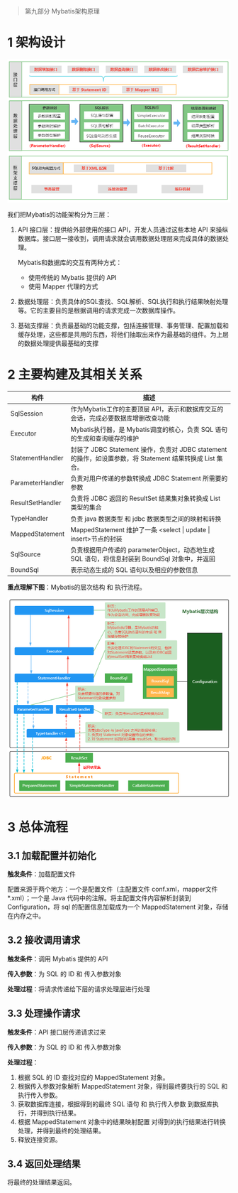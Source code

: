 > 第九部分 Mybatis架构原理

# 1 架构设计

![image-20220426111724390](assest/image-20220426111724390.png)

我们把Mybatis的功能架构分为三层：

1. API 接口层：提供给外部使用的接口 API，开发人员通过这些本地 API 来操纵数据库。接口层一接收到，调用请求就会调用数据处理层来完成具体的数据处理。

   Mybatis和数据库的交互有两种方式：

   - 使用传统的 Mybatis 提供的 API
   - 使用 Mapper 代理的方式

2. 数据处理层：负责具体的SQL查找、SQL解析、SQL执行和执行结果映射处理等。它的主要目的是根据调用的请求完成一次数据库操作。

3. 基础支撑层：负责最基础的功能支撑，包括连接管理、事务管理、配置加载和缓存处理，这些都是共用的东西，将他们抽取出来作为最基础的组件。为上层的数据处理提供最基础的支撑

# 2 主要构建及其相关关系

| 构件             | 描述                                                         |
| ---------------- | ------------------------------------------------------------ |
| SqlSession       | 作为Mybatis工作的主要顶层 API，表示和数据库交互的会话，完成必要数据库增删改查功能 |
| Executor         | Mybatis执行器，是 Mybatis调度的核心，负责 SQL 语句的生成和查询缓存的维护 |
| StatementHandler | 封装了 JDBC Statement 操作，负责对 JDBC statement 的操作，如设置参数，将 Statement 结果转换成 List 集合。 |
| ParameterHandler | 负责对用户传递的参数转换成 JDBC Statement 所需要的参数       |
| ResultSetHandler | 负责将 JDBC 返回的 ResultSet 结果集对象转换成 List 类型的集合 |
| TypeHandler      | 负责 java 数据类型 和 jdbc 数据类型之间的映射和转换          |
| MappedStatement  | MappedStatement 维护了一条 <select \| update \| insert>节点的封装 |
| SqlSource        | 负责根据用户传递的 parameterObject，动态地生成 SQL 语句，将信息封装到 BoundSql 对象中，并返回 |
| BoundSql         | 表示动态生成的 SQL 语句以及相应的参数信息                    |

**重点理解下图**：Mybatis的层次结构 和 执行流程。

![image-20220426130653547](assest/image-20220426130653547.png)

# 3 总体流程

## 3.1 加载配置并初始化

**触发条件**：加载配置文件

配置来源于两个地方：一个是配置文件（主配置文件 conf.xml，mapper文件*.xml）；一个是 Java 代码中的注解。将主配置文件内容解析封装到 Configuration，将 sql 的配置信息加载成为一个 MappedStatement 对象，存储在内存之中。

## 3.2 接收调用请求

**触发条件**：调用 Mybatis 提供的 API

**传入参数**：为 SQL 的 ID 和 传入参数对象

**处理过程**：将请求传递给下层的请求处理层进行处理

## 3.3 处理操作请求

**触发条件**：API 接口层传递请求过来

**传入参数**：为 SQL 的 ID 和 传入参数对象

**处理过程**：

1. 根据 SQL 的 ID 查找对应的 MappedStatement 对象。
2. 根据传入参数对象解析 MappedStatement 对象，得到最终要执行的 SQL 和 执行传入参数。
3. 获取数据库连接，根据得到的最终 SQL 语句 和 执行传入参数 到数据库执行，并得到执行结果。
4. 根据 MappedStatement 对象中的结果映射配置 对得到的执行结果进行转换处理，并得到最终的处理结果。
5. 释放连接资源。

## 3.4 返回处理结果

将最终的处理结果返回。